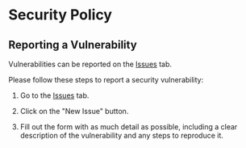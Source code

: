 # Security Policy

## Reporting a Vulnerability

Vulnerabilities can be reported on the [Issues](https://github.com/eoussama/emu6502/issues) tab.

Please follow these steps to report a security vulnerability:

1. Go to the [Issues](https://github.com/eoussama/emu6502/issues) tab.

2. Click on the "New Issue" button.

3. Fill out the form with as much detail as possible, including a clear description of the vulnerability and any steps to reproduce it.